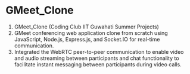 # GMeet_Clone
1. GMeet_Clone (Coding Club IIT Guwahati Summer Projects)
2. GMeet conferencing web application clone from scratch using JavaScript, Node.js, Express.js, and Socket.IO for real-time communication.
3. Integrated the WebRTC peer-to-peer communication to enable video and audio streaming between participants and chat functionality to facilitate instant messaging between participants during video calls.
